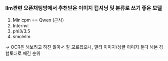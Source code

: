 ### llm관련 오픈채팅방에서 추천받은 이미지 캡셔닝 및 분류로 쓰기 좋은 모델 

1. Minicpm == Qwen (근사)
2. Internvl
3. phi3/3.5
4. smolvlm

-> OCR은 해보려고 하진 않아서 잘 모르겠으나, 멀티 이미지/싱글 이미지 둘다 해본 경험토대로 매긴 순위

